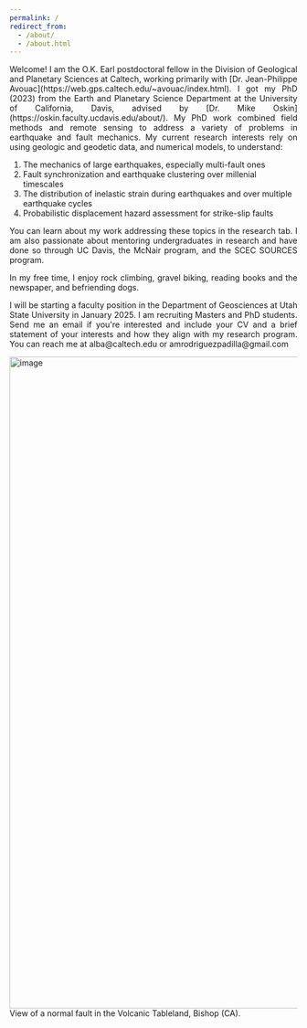 ```yaml
---
permalink: /
redirect_from: 
  - /about/
  - /about.html
---
```


<p align="justify">
Welcome! I am the O.K. Earl postdoctoral fellow in the Division of Geological and Planetary Sciences at Caltech, working primarily with [Dr. Jean-Philippe Avouac](https://web.gps.caltech.edu/~avouac/index.html). I got my PhD (2023) from the Earth and Planetary Science Department at the University of California, Davis, advised by [Dr. Mike Oskin](https://oskin.faculty.ucdavis.edu/about/). My PhD work combined field methods and remote sensing to address a variety of problems in earthquake and fault mechanics. My current research interests rely on using geologic and geodetic data, and numerical models, to understand:
</p>

1. The mechanics of large earthquakes, especially multi-fault ones
2. Fault synchronization and earthquake clustering over millenial timescales
3. The distribution of inelastic strain during earthquakes and over multiple earthquake cycles
4. Probabilistic displacement hazard assessment for strike-slip faults


<p align="justify">
You can learn about my work addressing these topics in the research tab. I am also passionate about mentoring undergraduates in research and have done so through UC Davis, the McNair program, and the SCEC SOURCES program. 
</p>

<p align="justify">
In my free time, I enjoy rock climbing, gravel biking, reading books and the newspaper, and befriending dogs.
</p>

<p align="justify">
I will be starting a faculty position in the Department of Geosciences at Utah State University in January 2025. I am recruiting Masters and PhD students. Send me an email if you're interested and include your CV and a brief statement of your interests and how they align with my research program. You can reach me at alba@caltech.edu or amrodriguezpadilla@gmail.com
</p>

<img width="1141" alt="image" src="https://github.com/absrp/albamrodriguez.github.io/assets/52015046/84a62990-196b-4156-9be6-10dce4c3f664">
View of a normal fault in the Volcanic Tableland, Bishop (CA).

